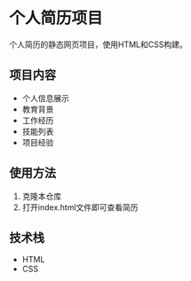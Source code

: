 # 个人简历项目

个人简历的静态网页项目，使用HTML和CSS构建。

## 项目内容
- 个人信息展示
- 教育背景
- 工作经历
- 技能列表
- 项目经验

## 使用方法
1. 克隆本仓库
2. 打开index.html文件即可查看简历

## 技术栈
- HTML
- CSS